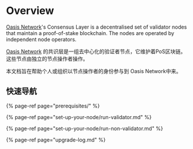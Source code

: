 # Overview

[Oasis Network](../oasis-network/overview.md)'s Consensus Layer is a decentralised set of validator nodes that maintain a proof-of-stake blockchain. The nodes are operated by independent node operators.

[Oasis Network](../oasis-network/overview.md) 的共识层是一组去中心化的验证者节点，它维护着PoS区块链。这些节点由独立的节点操作者操作。


本文档旨在帮助个人或组织以节点操作者的身份参与到 Oasis Network中来。

## 快速导航

{% page-ref page="prerequisites/" %}

{% page-ref page="set-up-your-node/run-validator.md" %}

{% page-ref page="set-up-your-node/run-non-validator.md" %}

{% page-ref page="upgrade-log.md" %}

